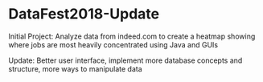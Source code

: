 # DataFest2018-Update

Initial Project: Analyze data from indeed.com to create a heatmap showing where jobs are most heavily concentrated using Java and GUIs

Update: Better user interface, implement more database concepts and structure, more ways to manipulate data
